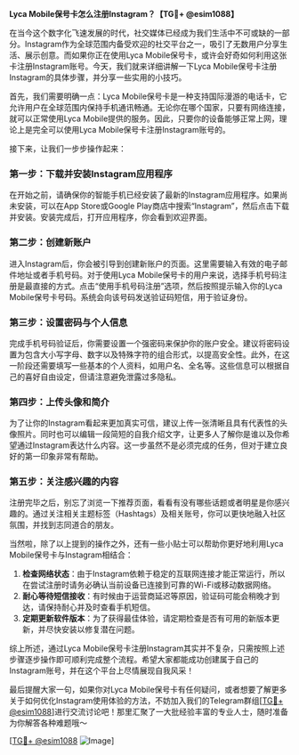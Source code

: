 **Lyca Mobile保号卡怎么注册Instagram？【TG💪+ @esim1088】**

在当今这个数字化飞速发展的时代，社交媒体已经成为我们生活中不可或缺的一部分。Instagram作为全球范围内备受欢迎的社交平台之一，吸引了无数用户分享生活、展示创意。而如果你正在使用Lyca Mobile保号卡，或许会好奇如何利用这张卡注册Instagram账号。今天，我们就来详细讲解一下Lyca Mobile保号卡注册Instagram的具体步骤，并分享一些实用的小技巧。

首先，我们需要明确一点：Lyca Mobile保号卡是一种支持国际漫游的电话卡，它允许用户在全球范围内保持手机通讯畅通。无论你在哪个国家，只要有网络连接，就可以正常使用Lyca Mobile提供的服务。因此，只要你的设备能够正常上网，理论上是完全可以使用Lyca Mobile保号卡注册Instagram账号的。

接下来，让我们一步步操作起来：

### 第一步：下载并安装Instagram应用程序

在开始之前，请确保你的智能手机已经安装了最新的Instagram应用程序。如果尚未安装，可以在App Store或Google Play商店中搜索“Instagram”，然后点击下载并安装。安装完成后，打开应用程序，你会看到欢迎界面。

### 第二步：创建新账户

进入Instagram后，你会被引导到创建新账户的页面。这里需要输入有效的电子邮件地址或者手机号码。对于使用Lyca Mobile保号卡的用户来说，选择手机号码注册是最直接的方式。点击“使用手机号码注册”选项，然后按照提示输入你的Lyca Mobile保号卡号码。系统会向该号码发送验证码短信，用于验证身份。

### 第三步：设置密码与个人信息

完成手机号码验证后，你需要设置一个强密码来保护你的账户安全。建议将密码设置为包含大小写字母、数字以及特殊字符的组合形式，以提高安全性。此外，在这一阶段还需要填写一些基本的个人资料，如用户名、全名等。这些信息可以根据自己的喜好自由设定，但请注意避免泄露过多隐私。

### 第四步：上传头像和简介

为了让你的Instagram看起来更加真实可信，建议上传一张清晰且具有代表性的头像照片。同时也可以编辑一段简短的自我介绍文字，让更多人了解你是谁以及你希望通过Instagram表达什么内容。这一步虽然不是必须完成的任务，但对于建立良好的第一印象非常有帮助。

### 第五步：关注感兴趣的内容

注册完毕之后，别忘了浏览一下推荐页面，看看有没有哪些话题或者明星是你感兴趣的。通过关注相关主题标签（Hashtags）及相关账号，你可以更快地融入社区氛围，并找到志同道合的朋友。

当然啦，除了以上提到的操作之外，还有一些小贴士可以帮助你更好地利用Lyca Mobile保号卡与Instagram相结合：

1. **检查网络状态**：由于Instagram依赖于稳定的互联网连接才能正常运行，所以在尝试注册时请务必确认当前设备已连接到可靠的Wi-Fi或移动数据网络。
2. **耐心等待短信接收**：有时候由于运营商延迟等原因，验证码可能会稍晚才到达，请保持耐心并及时查看手机短信。
3. **定期更新软件版本**：为了获得最佳体验，请定期检查是否有可用的新版本更新，并尽快安装以修复潜在问题。

综上所述，通过Lyca Mobile保号卡注册Instagram其实并不复杂，只需按照上述步骤逐步操作即可顺利完成整个流程。希望大家都能成功创建属于自己的Instagram账号，并在这个平台上尽情展现自我风采！

最后提醒大家一句，如果你对Lyca Mobile保号卡有任何疑问，或者想要了解更多关于如何优化Instagram使用体验的方法，不妨加入我们的Telegram群组[[TG💪+ @esim1088](https://t.me/s/esim1088)]进行交流讨论吧！那里汇聚了一大批经验丰富的专业人士，随时准备为你解答各种难题哦～

[[TG💪+ @esim1088](https://t.me/s/esim1088) ![Image](https://i.postimg.cc/4NQfJmqS/Snipaste-2025-05-13-00-14-12.png)]